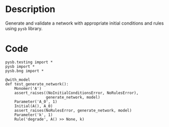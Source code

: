 # Description
Generate and validate a network with appropriate initial conditions and rules using `pysb` library.

# Code
```
pysb.testing import *
pysb import *
pysb.bng import *

@with_model
def test_generate_network():
    Monomer('A')
    assert_raises((NoInitialConditionsError, NoRulesError),
                  generate_network, model)
    Parameter('A_0', 1)
    Initial(A(), A_0)
    assert_raises(NoRulesError, generate_network, model)
    Parameter('k', 1)
    Rule('degrade', A() >> None, k)

```
